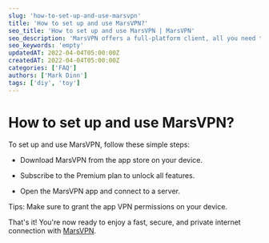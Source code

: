 ```yaml
---
slug: 'how-to-set-up-and-use-marsvpn'
title: 'How to set up and use MarsVPN?'
seo_title: 'How to set up and use MarsVPN | MarsVPN'
seo_description: 'MarsVPN offers a full-platform client, all you need to do is download and install it, then click connect and enjoy the freedom of the Internet.'
seo_keywords: 'empty'
updatedAT: 2022-04-04T05:00:00Z
createdAT: 2022-04-04T05:00:00Z
categories: ['FAQ']
authors: ['Mark Dinn']
tags: ['diy', 'toy']
---
```


# How to set up and use MarsVPN?

To set up and use MarsVPN, follow these simple steps:

- Download MarsVPN from the app store on your device.

- Subscribe to the Premium plan to unlock all features.
- Open the MarsVPN app and connect to a server.

Tips: Make sure to grant the app VPN permissions on your device.

That's it! You're now ready to enjoy a fast, secure, and private internet connection with [MarsVPN](https://marsvpn.net).
